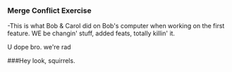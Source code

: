 ### Merge Conflict Exercise

-This is what Bob & Carol did on Bob's computer when working on the first feature.
WE be changin' stuff, added feats, totally killin' it.

U dope bro.
we're rad

###Hey look, squirrels.
